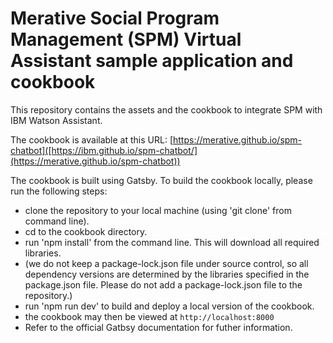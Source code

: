 # Merative Social Program Management (SPM) Virtual Assistant sample application and cookbook

This repository contains the assets and the cookbook to integrate SPM with IBM Watson Assistant.

The cookbook is available at this URL: [https://merative.github.io/spm-chatbot]([https://ibm.github.io/spm-chatbot/](https://merative.github.io/spm-chatbot))

The cookbook is built using Gatsby. To build the cookbook locally, please run the following steps:
- clone the repository to your local machine (using 'git clone' from command line).
- cd to the cookbook directory.
- run 'npm install' from the command line. This will download all required libraries.
- (we do not keep a package-lock.json file under source control, so all dependency versions are determined by the libraries specified in the package.json file. Please do not add a package-lock.json file to the repository.)
- run 'npm run dev' to build and deploy a local version of the cookbook.
- the cookbook may then be viewed at `http://localhost:8000`
- Refer to the official Gatbsy documentation for futher information.
